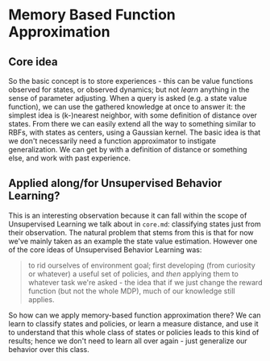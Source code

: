 # Memory Based Function Approximation
## Core idea
So the basic concept is to store experiences - this can be value functions observed for states, or observed dynamics; but not *learn* anything in the sense of parameter adjusting.
When a query is asked (e.g.  a state value function), we can use the gathered knowledge at once to answer it: the simplest idea is (k-)nearest neighbor, with some definition of distance over states. From there we can easily extend all the way to something similar to RBFs, with states as centers, using a Gaussian kernel.
The basic idea is that we don't necessarily need a function approximator to instigate generalization. We can get by with a definition of distance or something else, and work with past experience.

## Applied along/for Unsupervised Behavior Learning?
This is an interesting observation because it can fall within the scope of Unsupervised Learning we talk about in `core.md`: classifying states just from their observation.
The natural problem that stems from this is that for now we've mainly taken as an example the state value estimation. However one of the core ideas of Unsupervised Behavior Learning was:
> to rid ourselves of environment goal; first developing (from curiosity or whatever) a useful set of policies, and *then* applying them to whatever task we're asked - the idea that if we just change the reward function (but not the whole MDP), much of our knowledge still applies.

So how can we apply memory-based function approximation there? We can learn to classify states and policies, or learn a measure distance, and use it to understand that this whole class of states or policies leads to this kind of results; hence we don't need to learn all over again - just generalize our behavior over this class.
